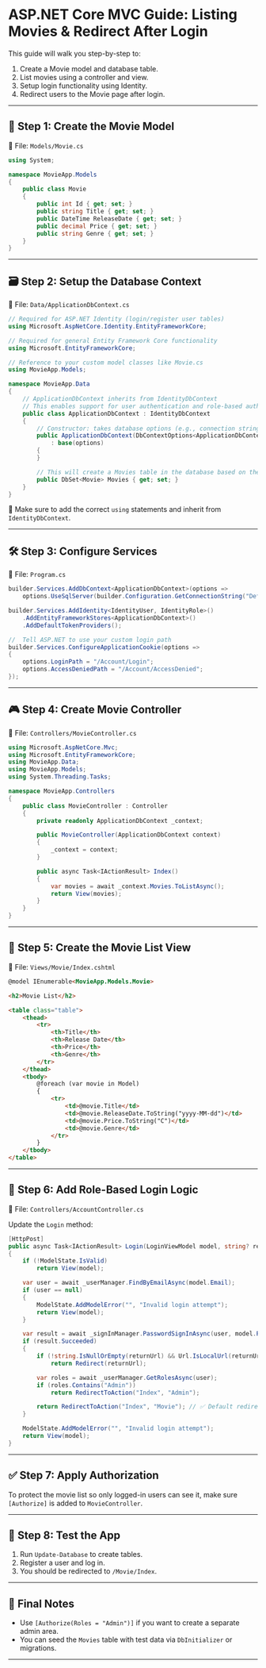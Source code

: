 
# ASP.NET Core MVC Guide: Listing Movies & Redirect After Login

This guide will walk you step-by-step to:
1. Create a Movie model and database table.
2. List movies using a controller and view.
3. Setup login functionality using Identity.
4. Redirect users to the Movie page after login.

---

## 🧱 Step 1: Create the Movie Model

📁 File: `Models/Movie.cs`

```csharp
using System;

namespace MovieApp.Models
{
    public class Movie
    {
        public int Id { get; set; }
        public string Title { get; set; }
        public DateTime ReleaseDate { get; set; }
        public decimal Price { get; set; }
        public string Genre { get; set; }
    }
}
```

---

## 🗃 Step 2: Setup the Database Context

📁 File: `Data/ApplicationDbContext.cs`

```csharp
// Required for ASP.NET Identity (login/register user tables)
using Microsoft.AspNetCore.Identity.EntityFrameworkCore;

// Required for general Entity Framework Core functionality
using Microsoft.EntityFrameworkCore;

// Reference to your custom model classes like Movie.cs
using MovieApp.Models;

namespace MovieApp.Data
{
    // ApplicationDbContext inherits from IdentityDbContext
    // This enables support for user authentication and role-based authorization
    public class ApplicationDbContext : IdentityDbContext
    {
        // Constructor: takes database options (e.g., connection string) and passes them to the base class
        public ApplicationDbContext(DbContextOptions<ApplicationDbContext> options)
            : base(options)
        {
        }

        // This will create a Movies table in the database based on the Movie model
        public DbSet<Movie> Movies { get; set; }
    }
}


```

📌 Make sure to add the correct `using` statements and inherit from `IdentityDbContext`.

---

## 🛠 Step 3: Configure Services

📁 File: `Program.cs`

```csharp
builder.Services.AddDbContext<ApplicationDbContext>(options =>
    options.UseSqlServer(builder.Configuration.GetConnectionString("DefaultConnection")));

builder.Services.AddIdentity<IdentityUser, IdentityRole>()
    .AddEntityFrameworkStores<ApplicationDbContext>()
    .AddDefaultTokenProviders();

//  Tell ASP.NET to use your custom login path
builder.Services.ConfigureApplicationCookie(options =>
{
    options.LoginPath = "/Account/Login";
    options.AccessDeniedPath = "/Account/AccessDenied";
});
```

---

## 🎮 Step 4: Create Movie Controller

📁 File: `Controllers/MovieController.cs`

```csharp
using Microsoft.AspNetCore.Mvc;
using Microsoft.EntityFrameworkCore;
using MovieApp.Data;
using MovieApp.Models;
using System.Threading.Tasks;

namespace MovieApp.Controllers
{
    public class MovieController : Controller
    {
        private readonly ApplicationDbContext _context;

        public MovieController(ApplicationDbContext context)
        {
            _context = context;
        }

        public async Task<IActionResult> Index()
        {
            var movies = await _context.Movies.ToListAsync();
            return View(movies);
        }
    }
}
```

---

## 🧾 Step 5: Create the Movie List View

📁 File: `Views/Movie/Index.cshtml`

```html
@model IEnumerable<MovieApp.Models.Movie>

<h2>Movie List</h2>

<table class="table">
    <thead>
        <tr>
            <th>Title</th>
            <th>Release Date</th>
            <th>Price</th>
            <th>Genre</th>
        </tr>
    </thead>
    <tbody>
        @foreach (var movie in Model)
        {
            <tr>
                <td>@movie.Title</td>
                <td>@movie.ReleaseDate.ToString("yyyy-MM-dd")</td>
                <td>@movie.Price.ToString("C")</td>
                <td>@movie.Genre</td>
            </tr>
        }
    </tbody>
</table>

```

---

## 🔐 Step 6: Add Role-Based Login Logic

📁 File: `Controllers/AccountController.cs`

Update the `Login` method:

```csharp
[HttpPost]
public async Task<IActionResult> Login(LoginViewModel model, string? returnUrl = null)
{
    if (!ModelState.IsValid)
        return View(model);

    var user = await _userManager.FindByEmailAsync(model.Email);
    if (user == null)
    {
        ModelState.AddModelError("", "Invalid login attempt");
        return View(model);
    }

    var result = await _signInManager.PasswordSignInAsync(user, model.Password, model.RememberMe, false);
    if (result.Succeeded)
    {
        if (!string.IsNullOrEmpty(returnUrl) && Url.IsLocalUrl(returnUrl))
            return Redirect(returnUrl);

        var roles = await _userManager.GetRolesAsync(user);
        if (roles.Contains("Admin"))
            return RedirectToAction("Index", "Admin");

        return RedirectToAction("Index", "Movie"); // ✅ Default redirect for normal user
    }

    ModelState.AddModelError("", "Invalid login attempt");
    return View(model);
}
```

---

## ✅ Step 7: Apply Authorization

To protect the movie list so only logged-in users can see it, make sure `[Authorize]` is added to `MovieController`.

---

## 🧪 Step 8: Test the App

1. Run `Update-Database` to create tables.
2. Register a user and log in.
3. You should be redirected to `/Movie/Index`.

---

## 📌 Final Notes

- Use `[Authorize(Roles = "Admin")]` if you want to create a separate admin area.
- You can seed the `Movies` table with test data via `DbInitializer` or migrations.

---
